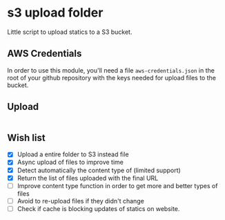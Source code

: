 # s3 upload folder

Little script to upload statics to a S3 bucket.

## AWS Credentials

In order to use this module, you'll need a file `aws-credentials.json` in the root of your github repository with the keys needed for upload files to the bucket.

## Upload
```

```

## Wish list

- [x] Upload a entire folder to S3 instead file
- [x] Async upload of files to improve time
- [x] Detect automatically the content type of (limited support)
- [x] Return the list of files uploaded with the final URL
- [ ] Improve content type function in order to get more and better types of files
- [ ] Avoid to re-upload files if they didn't change
- [ ] Check if cache is blocking updates of statics on website.
